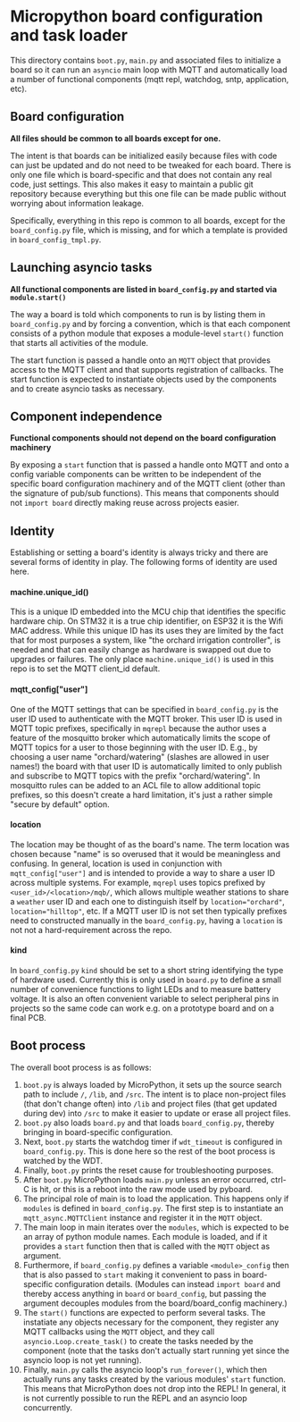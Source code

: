 Micropython board configuration and task loader
===============================================

This directory contains `boot.py`, `main.py` and associated files to initialize a board
so it can run an `asyncio` main loop with MQTT and automatically load a number of
functional components (mqtt repl, watchdog, sntp, application, etc).

## Board configuration

__All files should be common to all boards except for one.__

The intent is that boards can be initialized easily because files with code can just be updated and
do not need to be tweaked for each board. There is only one file which is board-specific and that
does not contain any real code, just settings. This also makes it easy to maintain a public git
repository because everything but this one file can be made public without worrying about
information leakage.

Specifically, everything in this repo is common to all boards, except for the `board_config.py`
file, which is missing, and for which a template is provided in `board_config_tmpl.py`.

## Launching asyncio tasks

__All functional components are listed in `board_config.py` and started via `module.start()`__

The way a board is told which components to run is by listing them in `board_config.py` and
by forcing a convention, which is that each component consists of a python module that exposes
a module-level `start()` function that starts all activities of the module.

The start function is passed a handle onto an `MQTT` object that provides access to the
MQTT client and that supports registration of callbacks. The start function is expected to
instantiate objects used by the components and to create asyncio tasks as necessary.

## Component independence

__Functional components should not depend on the board configuration machinery__

By exposing a `start` function that is passed a handle onto MQTT and onto a config variable
components can be written to be independent of the specific board configuration machinery and of the
MQTT client (other than the signature of pub/sub functions). This means that components should not
`import board` directly making reuse across projects easier.

## Identity

Establishing or setting a board's identity is always tricky and there are several forms of identity
in play. The following forms of identity are used here.

#### machine.unique_id()

This is a unique ID embedded into the MCU chip that identifies the specific hardware chip.
On STM32 it is a true chip identifier, on ESP32 it is the Wifi MAC address.
While this unique ID has its uses they are limited by the fact that for most purposes a
system, like "the orchard irrigation controller", is needed and that can easily change as
hardware is swapped out due to upgrades or failures. The only place `machine.unique_id()` is
used in this repo is to set the MQTT client_id default.

#### mqtt_config["user"]

One of the MQTT settings that can be specified in `board_config.py` is the user ID used
to authenticate with the MQTT broker. This user ID is used in MQTT topic prefixes, specifically in
`mqrepl` because the author uses a feature of the mosquitto broker which automatically limits the
scope of MQTT topics for a user to those beginning with the user ID. E.g., by choosing a user name
"orchard/watering" (slashes are allowed in user names!) the board with that user ID is automatically
limited to only publish and subscribe to MQTT topics with the prefix "orchard/watering". In
mosquitto rules can be added to an ACL file to allow additional topic prefixes, so this doesn't
create a hard limitation, it's just a rather simple "secure by default" option.

#### location

The location may be thought of as the board's name. The term location was chosen because "name" is
so overused that it would be meaningless and confusing. In general, location is used in conjunction
with `mqtt_config["user"]` and is intended to provide a way to share a user ID across multiple
systems. For example, `mqrepl` uses topics prefixed by
`<user_id>/<location>/mqb/`, which allows multiple weather stations to share a `weather` user ID
and each one to distinguish itself by `location="orchard"`, `location="hilltop"`, etc.
If a MQTT user ID is not set then typically prefixes need to constructed manually in the
`board_config.py`, having a `location` is not not a hard-requirement across the repo.

#### kind

In `board_config.py` `kind` should be set to a short string identifying the type of hardware used.
Currently this is only used in `board.py` to define a small number of convenience functions to
light LEDs and to measure battery voltage. It is also an often convenient variable to select
peripheral pins in projects so the same code can work e.g. on a prototype board and on a final PCB.

## Boot process

The overall boot process is as follows:

1. `boot.py` is always loaded by MicroPython, it sets up the source search path to include `/`,
   `/lib`, and `/src`. The intent is to place non-project files (that don't change often) into
   `/lib` and project files (that get updated during dev) into `/src` to make it easier to
   update or erase all project files.
2. `boot.py` also loads `board.py` and that loads `board_config.py`, thereby bringing in
   board-specific configuration.
3. Next, `boot.py` starts the watchdog timer if `wdt_timeout` is configured in `board_config.py`.
   This is done here so the rest of the boot process is watched by the WDT.
4. Finally, `boot.py` prints the reset cause for troubleshooting purposes.
5. After `boot.py` MicroPython loads `main.py` unless an error occurred, ctrl-C is hit, or this is a
   reboot into the raw mode used by pyboard.
6. The principal role of main is to load the application.  This happens only if `modules` is 
   defined in `board_config.py`. The first step is to instantiate an `mqtt_async.MQTTClient`
   instance and register it in the `MQTT` object.
7. The main loop in main iterates over the `modules`, which is expected to be an array of
   python module names. Each module is loaded, and if it provides a `start` function then
   that is called with the `MQTT` object as argument.
8. Furthermore, if `board_config.py` defines a variable `<module>_config` then that is also
   passed to `start` making it convenient to pass in board-specific configuration details.
   (Modules can instead `import board` and thereby access anything in `board` or `board_config`,
   but passing the argument decouples modules from the board/board_config machinery.)
9. The `start()` functions are expected to perform several tasks. The instatiate any objects
   necessary for the component, they register any MQTT callbacks using the `MQTT` object,
   and they call `asyncio.Loop.create_task()` to create the tasks needed by the component
   (note that the tasks don't actually start running yet since the asyncio loop is not yet
   running).
9. Finally, `main.py` calls the asyncio loop's `run_forever()`, which then actually runs
   any tasks created by the various modules' `start` function. This means that MicroPython does not
   drop into the REPL! In general, it is not currently possible to run the REPL and an asyncio loop
   concurrently.
